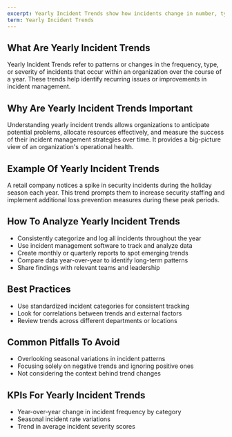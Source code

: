 ```yaml
---
excerpt: Yearly Incident Trends show how incidents change in number, type, and impact over time.
term: Yearly Incident Trends
---
```

## What Are Yearly Incident Trends

Yearly Incident Trends refer to patterns or changes in the frequency, type, or severity of incidents that occur within an organization over the course of a year. These trends help identify recurring issues or improvements in incident management.

## Why Are Yearly Incident Trends Important

Understanding yearly incident trends allows organizations to anticipate potential problems, allocate resources effectively, and measure the success of their incident management strategies over time. It provides a big-picture view of an organization's operational health.

## Example Of Yearly Incident Trends

A retail company notices a spike in security incidents during the holiday season each year. This trend prompts them to increase security staffing and implement additional loss prevention measures during these peak periods.

## How To Analyze Yearly Incident Trends

- Consistently categorize and log all incidents throughout the year
- Use incident management software to track and analyze data
- Create monthly or quarterly reports to spot emerging trends
- Compare data year-over-year to identify long-term patterns
- Share findings with relevant teams and leadership

## Best Practices

- Use standardized incident categories for consistent tracking
- Look for correlations between trends and external factors
- Review trends across different departments or locations

## Common Pitfalls To Avoid

- Overlooking seasonal variations in incident patterns
- Focusing solely on negative trends and ignoring positive ones
- Not considering the context behind trend changes

## KPIs For Yearly Incident Trends

- Year-over-year change in incident frequency by category
- Seasonal incident rate variations
- Trend in average incident severity scores